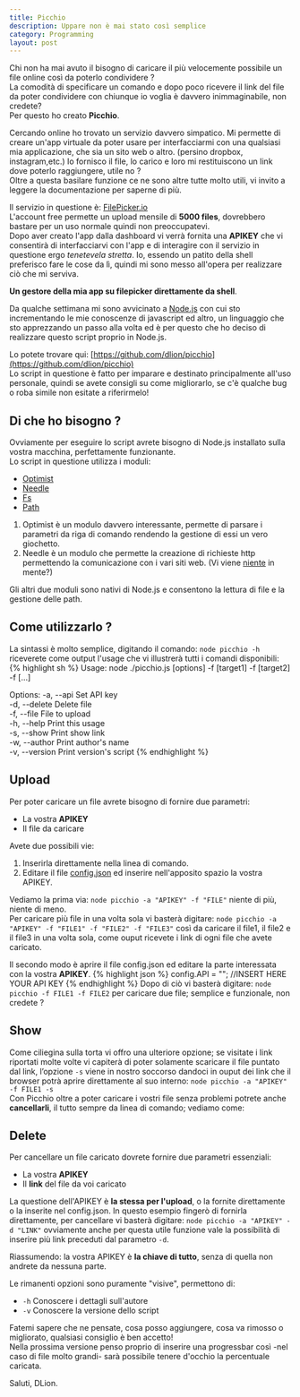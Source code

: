 ```yaml
---
title: Picchio
description: Uppare non è mai stato così semplice
category: Programming
layout: post
---
```

Chi non ha mai avuto il bisogno di caricare il più velocemente possibile un file online così da poterlo condividere ?   
La comodità di specificare un comando e dopo poco ricevere il link del file da poter condividere con chiunque io voglia è davvero inimmaginabile, non credete?   
Per questo ho creato **Picchio**.

Cercando online ho trovato un servizio davvero simpatico. Mi permette di creare un'app virtuale da poter usare per interfacciarmi con una qualsiasi mia applicazione, che sia un sito web o altro. (persino dropbox, instagram,etc.) Io fornisco il file, lo carico e loro mi restituiscono un link dove poterlo raggiungere, utile no ?   
Oltre a questa basilare funzione ce ne sono altre tutte molto utili, vi invito a leggere la documentazione per saperne di più.

Il servizio in questione è: [FilePicker.io](http://filepicker.io/)   
L'account free permette un upload mensile di **5000 files**, dovrebbero bastare per un uso normale quindi non preoccupatevi.   
Dopo aver creato l'app dalla dashboard vi verrà fornita una **APIKEY** che vi consentirà di interfacciarvi con l'app e di interagire con il servizio in questione ergo *tenetevela stretta*. Io, essendo un patito della shell preferisco fare le cose da lì, quindi mi sono messo all'opera per realizzare ciò che mi serviva.

**Un gestore della mia app su filepicker direttamente da shell**.

Da qualche settimana mi sono avvicinato a [Node.js](http://en.wikipedia.org/wiki/Nodejs) con cui sto incrementando le mie conoscenze di javascript ed altro, un linguaggio che sto apprezzando un passo alla volta ed è per questo che ho deciso di realizzare questo script proprio in Node.js.

Lo potete trovare qui: [https://github.com/dlion/picchio](https://github.com/dlion/picchio)   
Lo script in questione è fatto per imparare e destinato principalmente all'uso personale, quindi se avete consigli su come migliorarlo, se c'è qualche bug o roba simile non esitate a riferirmelo!

## Di che ho bisogno ?
Ovviamente per eseguire lo script avrete bisogno di Node.js installato sulla vostra macchina, perfettamente funzionante.   
Lo script in questione utilizza i moduli:

* [Optimist](https://npmjs.org/package/optimist)
* [Needle](https://npmjs.org/package/needle)
* [Fs](http://nodejs.org/api/fs.html)
* [Path](http://nodejs.org/api/path.html)

1. Optimist è un modulo davvero interessante, permette di parsare i parametri da riga di comando rendendo la gestione di essi un vero giochetto.
2. Needle è un modulo che permette la creazione di richieste http permettendo la comunicazione con i vari siti web. (Vi viene [niente](/richieste-http-dalla-linea-di-comando/) in mente?)

Gli altri due moduli sono nativi di Node.js e consentono la lettura di file e la gestione delle path.

## Come utilizzarlo ?
La sintassi è molto semplice, digitando il comando: `node picchio -h` riceverete come output l'usage che vi illustrerà tutti i comandi disponibili:
{% highlight sh %}
Usage: node ./picchio.js [options] -f [target1] -f [target2] -f [...]
 
Options:
  -a, --api      Set API key          
  -d, --delete   Delete file          
  -f, --file     File to upload        
  -h, --help     Print this usage      
  -s, --show     Print show link      
  -w, --author   Print author's name  
  -v, --version  Print version's script
{% endhighlight %}

## Upload
Per poter caricare un file avrete bisogno di fornire due parametri:

* La vostra **APIKEY**
* Il file da caricare

Avete due possibili vie:

1. Inserirla direttamente nella linea di comando.
2. Editare il file [config.json](https://github.com/dlion/picchio/blob/master/config.json) ed inserire nell'apposito spazio la vostra APIKEY.

Vediamo la prima via: `node picchio -a "APIKEY" -f "FILE"` niente di più, niente di meno.   
Per caricare più file in una volta sola vi basterà digitare: `node picchio -a "APIKEY" -f "FILE1" -f "FILE2" -f "FILE3"` così da caricare il file1, il file2 e il file3 in una volta sola, come ouput ricevete i link di ogni file che avete caricato.

Il secondo modo è aprire il file config.json ed editare la parte interessata con la vostra **APIKEY**.
{% highlight json %}
config.API      =   ""; //INSERT HERE YOUR API KEY
{% endhighlight %}
Dopo di ciò vi basterà digitare: `node picchio -f FILE1 -f FILE2` per caricare due file; semplice e funzionale, non credete ?

## Show
Come ciliegina sulla torta vi offro una ulteriore opzione; se visitate i link riportati molte volte vi capiterà di poter solamente scaricare il file puntato dal link, l’opzione `-s` viene in nostro soccorso dandoci in ouput dei link che il browser potrà aprire direttamente al suo interno: `node picchio -a "APIKEY" -f FILE1 -s`   
Con Picchio oltre a poter caricare i vostri file senza problemi potrete anche **cancellarli**, il tutto sempre da linea di comando; vediamo come:

## Delete
Per cancellare un file caricato dovrete fornire due parametri essenziali:

* La vostra **APIKEY**
* Il **link** del file da voi caricato

La questione dell'APIKEY è **la stessa per l'upload**, o la fornite direttamente o la inserite nel config.json. In questo esempio fingerò di fornirla direttamente, per cancellare vi basterà digitare: `node picchio -a "APIKEY" -d "LINK"` ovviamente anche per questa utile funzione vale la possibilità di inserire più link preceduti dal parametro `-d`.

Riassumendo: la vostra APIKEY è **la chiave di tutto**, senza di quella non andrete da nessuna parte.

Le rimanenti opzioni sono puramente "visive", permettono di:

* `-h` Conoscere i dettagli sull'autore
*  `-v` Conoscere la versione dello script

Fatemi sapere che ne pensate, cosa posso aggiungere, cosa va rimosso o migliorato, qualsiasi consiglio è ben accetto!   
Nella prossima versione penso proprio di inserire una progressbar così -nel caso di file molto grandi- sarà possibile tenere d'occhio la percentuale caricata.

Saluti, DLion.
